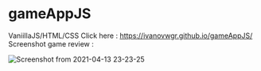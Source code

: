 # gameAppJS
VaniillaJS/HTML/CSS
Click here : https://ivanovwgr.github.io/gameAppJS/
Screenshot game review :

![Screenshot from 2021-04-13 23-23-25](https://user-images.githubusercontent.com/74497930/114616322-60130080-9caf-11eb-984c-73a9a37fb4c9.png)
